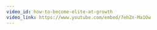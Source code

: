 ```yaml
---
video_id: how-to-become-elite-at-growth
video_link: https://www.youtube.com/embed/7ehZn-Ma1Ow
---
```

